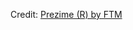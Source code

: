 <div id="observablehq-c3a28c03"></div>
<p>Credit: <a href="https://observablehq.com/d/3a9b8d56718102ec">Prezime (R) by FTM</a></p>

<link rel="stylesheet" href="https://cdn.jsdelivr.net/npm/@observablehq/inspector@5/dist/inspector.css">
<script type="module">
import {Runtime, Inspector} from "https://cdn.jsdelivr.net/npm/@observablehq/runtime@5/dist/runtime.js";
import define from "https://api.observablehq.com/d/3a9b8d56718102ec.js?v=4";
new Runtime().module(define, Inspector.into("#observablehq-c3a28c03"));
</script>

